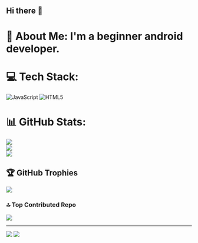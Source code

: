 ## Hi there 👋

<!--
**GuidixX/GuidixX** is a ✨ _special_ ✨ repository because its `README.md` (this file) appears on your GitHub profile.

Here are some ideas to get you started:

- 🔭 I’m currently working on Derpfest AOSP
- 🌱 I’m currently learning Java and C
- ⚡ Fun fact: I'm an EDM Music Producer
-->
# 💫 About Me: I'm a beginner android developer.


# 💻 Tech Stack:
![JavaScript](https://img.shields.io/badge/javascript-%23323330.svg?style=for-the-badge&logo=javascript&logoColor=%23F7DF1E) ![HTML5](https://img.shields.io/badge/html5-%23E34F26.svg?style=for-the-badge&logo=html5&logoColor=white)
# 📊 GitHub Stats:
![](https://github-readme-stats.vercel.app/api?username=GuidixX&theme=dark&hide_border=false&include_all_commits=false&count_private=false)<br/>
![](https://github-readme-streak-stats.herokuapp.com/?user=GuidixX&theme=dark&hide_border=false)<br/>
![](https://github-readme-stats.vercel.app/api/top-langs/?username=GuidixX&theme=dark&hide_border=false&include_all_commits=false&count_private=false&layout=compact)

## 🏆 GitHub Trophies
![](https://github-profile-trophy.vercel.app/?username=GuidixX&theme=dark&no-frame=false&no-bg=true&margin-w=4)

### 🔝 Top Contributed Repo
![](https://github-contributor-stats.vercel.app/api?username=GuidixX&limit=5&theme=dark&combine_all_yearly_contributions=true)

---
[![](https://visitcount.itsvg.in/api?id=GuidixX&icon=0&color=12)](https://visitcount.itsvg.in)
![](https://komarev.com/ghpvc/?username=GuidixX&label=Profile%20views&color=0e75b6&style=flat)
<!-- Proudly created with GPRM ( https://gprm.itsvg.in ) -->
